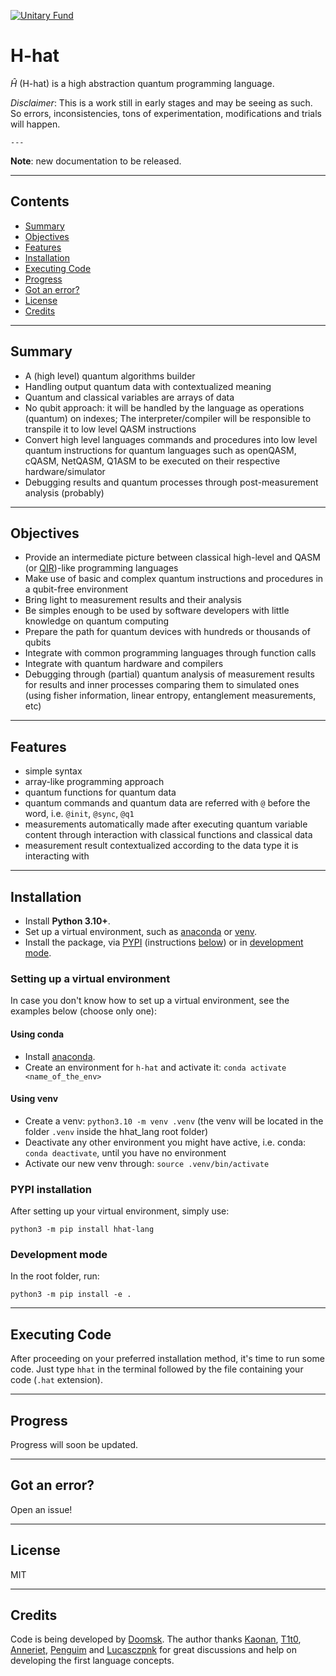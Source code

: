 [![Unitary Fund](https://img.shields.io/badge/Supported%20By-UNITARY%20FUND-brightgreen.svg?style=for-the-badge)](http://unitary.fund)
# H-hat

$\hat{H}$ (H-hat) is a high abstraction quantum programming language.

*Disclaimer*: This is a work still in early stages and may be seeing as such. So errors, inconsistencies, tons of experimentation, modifications and trials will happen.

    ---

**Note**: new documentation to be released.


------
Contents
------
* [Summary](#summary)
* [Objectives](#objectives)
* [Features](#features)
* [Installation](#installation)
* [Executing Code](#executing-code)
* [Progress](#progress)
* [Got an error?](#got-an-error)
* [License](#license)
* [Credits](#credits)


--------
Summary
--------

* A (high level) quantum algorithms builder
* Handling output quantum data with contextualized meaning
* Quantum and classical variables are arrays of data
* No qubit approach: it will be handled by the language as operations (quantum) on indexes; The interpreter/compiler will be responsible to transpile it to low level QASM instructions
* Convert high level languages commands and procedures into low level quantum instructions for quantum languages such as openQASM, cQASM, NetQASM, Q1ASM to be executed on their respective hardware/simulator
* Debugging results and quantum processes through post-measurement analysis (probably)


-----------
Objectives
-----------

* Provide an intermediate picture between classical high-level and QASM (or [QIR](https://www.qir-alliance.org/))-like programming languages
* Make use of basic and complex quantum instructions and procedures in a qubit-free environment
* Bring light to measurement results and their analysis
* Be simples enough to be used by software developers with little knowledge on quantum computing
* Prepare the path for quantum devices with hundreds or thousands of qubits
* Integrate with common programming languages through function calls
* Integrate with quantum hardware and compilers
* Debugging through (partial) quantum analysis of measurement results for results and inner processes comparing them to simulated ones (using fisher information, linear entropy, entanglement measurements, etc)


--------
Features
--------

* simple syntax
* array-like programming approach
* quantum functions for quantum data
* quantum commands and quantum data are referred with `@` before the word, i.e. `@init`, `@sync`, `@q1`
* measurements automatically made after executing quantum variable content through interaction with classical functions and classical data
* measurement result contextualized according to the data type it is interacting with


------
Installation
------

* Install **Python 3.10+**. 
* Set up a virtual environment, such as [anaconda](https://www.anaconda.com/products/individual) or [venv](https://docs.python.org/3/library/venv.html).
* Install the package, via [PYPI](https://pypi.org/) (instructions [below](#pypi-installation)) or in [development mode](#development-mode).

### Setting up a virtual environment

In case you don't know how to set up a virtual environment, see the examples below (choose only one):

#### Using conda

* Install [anaconda](https://www.anaconda.com/products/individual).
* Create an environment for `h-hat` and activate it: `conda activate <name_of_the_env>`

#### Using venv

* Create a venv: `python3.10 -m venv .venv` (the venv will be located in the folder `.venv` inside the hhat_lang root folder)
* Deactivate any other environment you might have active, i.e. conda: `conda deactivate`, until you have no environment
* Activate our new venv through: `source .venv/bin/activate`


### PYPI installation

After setting up your virtual environment, simply use:

```shell
python3 -m pip install hhat-lang
```

### Development mode

In the root folder, run:

```shell
python3 -m pip install -e .
```

-----
Executing Code
-----

After proceeding on your preferred installation method, it's time to run some code. Just type `hhat` in the terminal followed by the file containing your code (`.hat` extension). 

----
Progress
----

Progress will soon be updated.


------
Got an error?
------
Open an issue!


-------
License
-------

MIT

-------
Credits
-------
Code is being developed by [Doomsk](https://github.com/Doomsk). The author thanks [Kaonan](https://github.com/kaosmicadei), [T1t0](https://github.com/adauto6), [Anneriet](https://github.com/anneriet), [Penguim](https://github.com/danilodsp) and [Lucasczpnk](https://github.com/lucasczpnk) for great discussions and help on developing the first language concepts.
